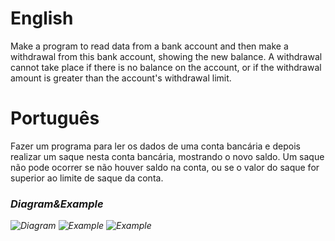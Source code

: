 # English
Make a program to read data from a bank account and then make a withdrawal from this bank account, showing the new balance. A withdrawal cannot take place if there is no balance on the account, or if the withdrawal amount is greater than the account's withdrawal limit.

# Português
Fazer um programa para ler os dados de uma conta bancária e depois realizar um saque nesta conta bancária, mostrando o novo saldo. Um saque não pode ocorrer se não houver saldo na conta, ou se o valor do saque for superior ao limite de saque da conta.

### <i/>Diagram&Example
![Diagram](https://github.com/gabriel-asevedo/java-exercises/blob/main/Exercises/019/bank_account/assets/bankaccount1.png) 
![Example](https://github.com/gabriel-asevedo/java-exercises/blob/main/Exercises/019/bank_account/assets/bankaccount2.png) 
![Example](https://github.com/gabriel-asevedo/java-exercises/blob/main/Exercises/019/bank_account/assets/bankaccount3.png)
